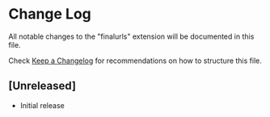 # Change Log

All notable changes to the "finalurls" extension will be documented in this file.

Check [Keep a Changelog](http://keepachangelog.com/) for recommendations on how to structure this file.

## [Unreleased]

- Initial release